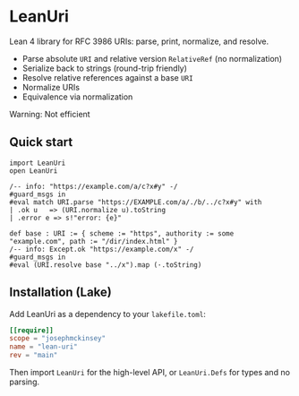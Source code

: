 # LeanUri

Lean 4 library for RFC 3986 URIs: parse, print, normalize, and resolve.

- Parse absolute `URI` and relative version `RelativeRef` (no normalization)
- Serialize back to strings (round-trip friendly)
- Resolve relative references against a base `URI`
- Normalize URIs
- Equivalence via normalization

Warning: Not efficient

## Quick start

```lean
import LeanUri
open LeanUri

/-- info: "https://example.com/a/c?x#y" -/
#guard_msgs in
#eval match URI.parse "https://EXAMPLE.com/a/./b/../c?x#y" with
| .ok u   => (URI.normalize u).toString
| .error e => s!"error: {e}"

def base : URI := { scheme := "https", authority := some "example.com", path := "/dir/index.html" }
/-- info: Except.ok "https://example.com/x" -/
#guard_msgs in
#eval (URI.resolve base "../x").map (·.toString)
```

## Installation (Lake)

Add LeanUri as a dependency to your `lakefile.toml`:

```toml
[[require]]
scope = "josephmckinsey"
name = "lean-uri"
rev = "main"
```

Then import `LeanUri` for the high-level API, or `LeanUri.Defs` for types and no parsing.
